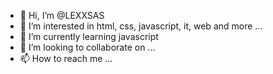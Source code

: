 - 👋 Hi, I’m @LEXXSAS
- 👀 I’m interested in html, css, javascript, it, web and more ...
- 🌱 I’m currently learning javascript
- 💞️ I’m looking to collaborate on ...
- 📫 How to reach me ...

<!---
LEXXSAS/LEXXSAS is a ✨ special ✨ repository because its `README.md` (this file) appears on your GitHub profile.
You can click the Preview link to take a look at your changes.
--->
